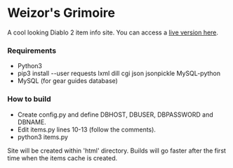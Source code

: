 # Weizor's Grimoire
A cool looking Diablo 2 item info site. You can access a [live version here](http://campbelljc.com/d2/index.html).

### Requirements
* Python3
* pip3 install --user requests lxml dill cgi json jsonpickle MySQL-python
* MySQL (for gear guides database)

### How to build
* Create config.py and define DBHOST, DBUSER, DBPASSWORD and DBNAME.
* Edit items.py lines 10-13 (follow the comments).
* python3 items.py

Site will be created within 'html' directory.
Builds will go faster after the first time when the items cache is created.
